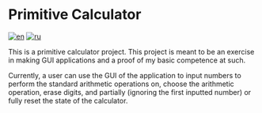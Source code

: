 # Primitive Calculator
[![en](https://img.shields.io/badge/lang-en-red)](https://github.com/lcgeneralprojects/primitive-calculator/blob/development/README.md)
[![ru](https://img.shields.io/badge/lang-ru-green)](https://github.com/lcgeneralprojects/primitive-calculator/blob/development/README.ru.md)

This is a primitive calculator project. This project is meant to be an exercise in making GUI applications and a proof of my basic competence at such.

Currently, a user can use the GUI of the application to input numbers to perform the standard arithmetic operations on, choose the arithmetic operation, erase digits, and partially (ignoring the first inputted number) or fully reset the state of the calculator.
